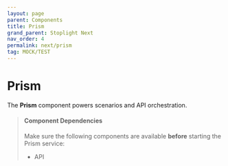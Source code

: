 ```yaml
---
layout: page
parent: Components
title: Prism
grand_parent: Stoplight Next
nav_order: 4
permalink: next/prism
tag: MOCK/TEST
---
```


# Prism

The **Prism** component powers scenarios and API orchestration.

> #### Component Dependencies
>
> Make sure the following components are available **before** starting the Prism
> service:
>
> - API
